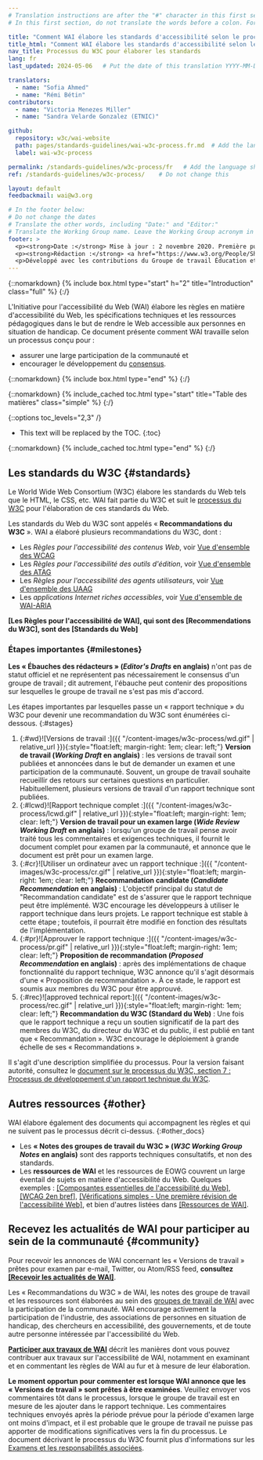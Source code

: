```yaml
---
# Translation instructions are after the "#" character in this first section. They are comments that do not show up in the web page. You do not need to translate the instructions after "#".
# In this first section, do not translate the words before a colon. For example, do not translate "title:". Do translate the text after "title:"

title: "Comment WAI élabore les standards d'accessibilité selon le processus du W3C : étapes importantes et opportunités pour contribuer"
title_html: "Comment WAI élabore les standards d'accessibilité selon le processus du W3C :<br> étapes importantes et opportunités pour contribuer"
nav_title: Processus du W3C pour élaborer les standards
lang: fr
last_updated: 2024-05-06   # Put the date of this translation YYYY-MM-DD (with month in the middle)

translators:
  - name: "Sofia Ahmed"
  - name: "Rémi Bétin"
contributors:
  - name: "Victoria Menezes Miller"
  - name: "Sandra Velarde Gonzalez (ETNIC)"

github:
  repository: w3c/wai-website
  path: pages/standards-guidelines/wai-w3c-process.fr.md  # Add the language shortcode to the middle of the filename, for example: content/index.fr.md
  label: wai-w3c-process

permalink: /standards-guidelines/w3c-process/fr   # Add the language shortcode to the end, with no slash at the end. For example /path/to/file/fr
ref: /standards-guidelines/w3c-process/    # Do not change this

layout: default
feedbackmail: wai@w3.org

# In the footer below:
# Do not change the dates
# Translate the other words, including "Date:" and "Editor:"
# Translate the Working Group name. Leave the Working Group acronym in English.
footer: >
  <p><strong>Date :</strong> Mise à jour : 2 novembre 2020. Première publication en septembre 2006.</p>
  <p><strong>Rédaction :</strong> <a href="https://www.w3.org/People/Shawn/">Shawn Lawton Henry</a>.</p>
  <p>Développé avec les contributions du Groupe de travail Éducation et Promotion (<a href="https://www.w3.org/WAI/EO/">EOWG</a>).</p>
---
```


{::nomarkdown}
{% include box.html type="start" h="2" title="Introduction" class="full" %}
{:/}

L'Initiative pour l'accessibilité du Web (WAI) élabore les règles en matière d'accessibilité du Web, les spécifications techniques et les ressources pédagogiques dans le but de rendre le Web accessible aux personnes en situation de handicap. Ce document présente comment WAI travaille selon un processus conçu pour :

- assurer une large participation de la communauté et
- encourager le développement du [consensus](https://www.w3.org/Consortium/Process/#Consensus).

{::nomarkdown}
{% include box.html type="end" %}
{:/}

{::nomarkdown}
{% include_cached toc.html type="start" title="Table des matières" class="simple" %}
{:/}

{::options toc_levels="2,3" /}

-   This text will be replaced by the TOC.
{:toc}

{::nomarkdown}
{% include_cached toc.html type="end" %}
{:/}

## Les standards du W3C {#standards}

Le World Wide Web Consortium (W3C) élabore les standards du Web tels que le HTML, le CSS, etc. WAI fait partie du W3C et suit le [processus du W3C](https://www.w3.org/Consortium/Process/) pour l'élaboration de ces standards du Web.

Les standards du Web du W3C sont appelés « **Recommandations du W3C** ». WAI a élaboré plusieurs recommandations du W3C, dont :

- Les _Règles pour l'accessibilité des contenus Web_, voir [Vue d'ensemble des WCAG](/standards-guidelines/wcag/)
- Les _Règles pour l'accessibilité des outils d'édition_, voir [Vue d'ensemble des ATAG](/standards-guidelines/atag/)
- Les _Règles pour l'accessibilité des agents utilisateurs_, voir [Vue d'ensemble des UAAG](/standards-guidelines/uaag/)
- Les _applications Internet riches accessibles_, voir [Vue d'ensemble de WAI-ARIA](/standards-guidelines/aria/)

**\[Les Règles pour l'accessibilité de WAI\], qui sont des \[Recommendations du W3C\], sont des
\[Standards du Web\]**

### Étapes importantes {#milestones}

**Les « Ébauches des rédacteurs » (<i lang="en">Editor's Drafts</i> en anglais)** n'ont pas de statut officiel et ne représentent pas nécessairement le consensus d'un groupe de travail ; dit autrement, l'ébauche peut contenir des propositions sur lesquelles le groupe de travail ne s'est pas mis d'accord.

Les étapes importantes par lesquelles passe un « rapport technique » du W3C pour devenir une recommandation du W3C sont énumérées ci-dessous.
{:#stages}

1. {:#wd}![Versions de travail :]({{ "/content-images/w3c-process/wd.gif" | relative_url }}){:style="float:left; margin-right: 1em; clear: left;"} **Version de travail (<i lang="en">Working Draft</i> en anglais)** : les versions de travail sont publiées et annoncées dans le but de demander un examen et une participation de la communauté. Souvent, un groupe de travail souhaite recueillir des retours sur certaines questions en particulier. Habituellement, plusieurs versions de travail d'un rapport technique sont publiées.
2. {:#lcwd}![Rapport technique complet :]({{ "/content-images/w3c-process/lcwd.gif" | relative_url }}){:style="float:left; margin-right: 1em; clear: left;"} **Version de travail pour un examen large (<i lang="en">Wide Review Working Draft</i> en anglais)** : lorsqu'un groupe de travail pense avoir traité tous les commentaires et exigences techniques, il fournit le document complet pour examen par la communauté, et annonce que le document est prêt pour un examen large.
3. {:#cr}![Utiliser un ordinateur avec un rapport technique :]({{ "/content-images/w3c-process/cr.gif" | relative_url }}){:style="float:left; margin-right: 1em; clear: left;"} **Recommandation candidate (<i lang="en">Candidate Recommendation</i> en anglais)** : L'objectif principal du statut de "Recommandation candidate" est de s'assurer que le rapport technique peut être implémenté. W3C encourage les développeurs à utiliser le rapport technique dans leurs projets. Le rapport technique est stable à cette étape ; toutefois, il pourrait être modifié en fonction des résultats de l'implémentation.
4. {:#pr}![Approuver le rapport technique :]({{ "/content-images/w3c-process/pr.gif" | relative_url }}){:style="float:left; margin-right: 1em; clear: left;"} **Proposition de recommandation (<i lang="en">Proposed Recommendation</i> en anglais)** : après des implémentations de  chaque fonctionnalité du rapport technique, W3C annonce qu'il s'agit désormais d'une « Proposition de recommandation ». À ce stade, le rapport est soumis aux membres du W3C pour être approuvé.
5. {:#rec}![approved technical report:]({{ "/content-images/w3c-process/rec.gif" | relative_url }}){:style="float:left; margin-right: 1em; clear: left;"} **Recommandation du W3C (Standard du Web)** : Une fois que le rapport technique a reçu un soutien significatif de la part des membres du W3C, du directeur du W3C et du public, il est publié en tant que « Recommandation ». W3C encourage le déploiement à grande échelle de ses « Recommandations ».

Il s'agit d'une description simplifiée du processus. Pour la version faisant autorité, consultez le [document sur le processus du W3C, section 7 : Processus de développement d'un rapport technique du W3C](https://www.w3.org/Consortium/Process/#Reports).

## Autres ressources {#other}

WAI élabore également des documents qui accompagnent les règles et qui ne suivent pas le processus décrit ci-dessus.
{:#other_docs}

- Les **« Notes des groupes de travail du W3C » (<i lang="en">W3C Working Group Notes</i> en anglais)** sont des rapports techniques consultatifs, et non des standards.
- Les **ressources de WAI** et les ressources de EOWG couvrent un large éventail de sujets en matière d'accessibilité du Web. Quelques exemples : [[Composantes essentielles de l'accessibilité du Web]](/fundamentals/components/), [[WCAG 2en bref]](/standards-guidelines/wcag/glance/), [[Vérifications simples - Une première révision de l'accessibilité Web]](/test-evaluate/preliminary/), et bien d'autres listées dans [[Ressources de WAI]](/resources/).

## Recevez les actualités de WAI pour participer au sein de la communauté {#community}

Pour recevoir les annonces de WAI concernant les « Versions de travail » prêtes pour examen par e-mail, Twitter, ou Atom/RSS feed, **consultez [[Recevoir les actualités de WAI]](/news/subscribe/)**.

Les « Recommandations du W3C » de WAI, les notes des groupe de travail et les ressources sont élaborées au sein des [groupes de travail de WAI](/about/groups/) avec la participation de la communauté. WAI encourage activement la participation de l'industrie, des associations de personnes en situation de handicap, des chercheurs en accessibilité, des gouvernements, et de toute autre personne intéressée par l'accessibilité du Web.

**[Participer aux travaux de WAI](/get-involved/)** décrit les manières dont vous pouvez contribuer aux travaux sur l'accessibilité de WAI, notamment en examinant et en commentant les règles de WAI au fur et à mesure de leur élaboration.

**Le moment opportun pour commenter est lorsque WAI annonce que les « Versions de travail » sont prêtes à être examinées**. Veuillez envoyer vos commentaires tôt dans le processus, lorsque le groupe de travail est en mesure de les ajouter dans le rapport technique. Les commentaires techniques envoyés après la période prévue pour la période d'examen large ont moins d'impact, et il est probable que le groupe de travail ne puisse pas apporter de modifications significatives vers la fin du processus. Le document décrivant le processus du W3C fournit plus d'informations sur les [Examens et les responsabilités associées](https://www.w3.org/Consortium/Process/#doc-reviews).
